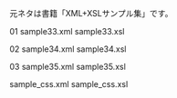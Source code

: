 元ネタは書籍「XML+XSLサンプル集」です。

01 
sample33.xml sample33.xsl

02 
sample34.xml sample34.xsl

03 
sample35.xml sample35.xsl

sample_css.xml sample_css.xsl
